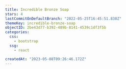```yaml
---
title: Incredible Bronze Soap
stars: 4
lastCommitOnDefaultBranch: "2022-05-25T16:45:51.830Z"
themeKey: incredible-bronze-soap
objectID: 2be43d77-b392-489b-8141-4539c1df3f5b
categories:
  css:
    - bootstrap
  ssg:
    - react

createdAt: "2023-05-08T09:26:46.172Z"
---
```

